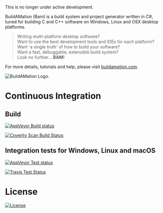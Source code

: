 This is no longer under active development.

BuildAMation (Bam) is a build system and project generator written in C#, tuned for building C and C++ software on Windows, Linux and OSX desktop platforms.

> Writing multi-platform desktop software?  
> Want to use the best development tools and IDEs for each platform?  
> Want 'a single truth' of how to build your software?  
> Want a fast, debuggable, extensible build system?  
> Look no further... **BAM!**

For more details, tutorials and help, please visit [buildamation.com](http://buildamation.com).

![BuildAMation Logo](http://buildamation.com/BAM.png).

# Continuous Integration

## Build

[![AppVeyor Build status](https://ci.appveyor.com/api/projects/status/nxcltu54ug7cu1pk/branch/master?svg=true)](https://ci.appveyor.com/project/markfinal/buildamation/branch/master)

<a href="https://scan.coverity.com/projects/markfinal-buildamation">
  <img alt="Coverity Scan Build Status"
       src="https://scan.coverity.com/projects/8526/badge.svg"/>
</a>

## Integration tests for Windows, Linux and macOS

[![AppVeyor Test status](https://ci.appveyor.com/api/projects/status/dtyqg4dpwb285d1r/branch/master?svg=true
)](https://ci.appveyor.com/project/markfinal/buildamation-102vh/branch/master)

[![Travis Test Status](https://travis-ci.org/markfinal/BuildAMation.svg?branch=master)](https://travis-ci.org/markfinal/BuildAMation)

# License

[![License](https://img.shields.io/badge/License-BSD%203--Clause-blue.svg)](https://opensource.org/licenses/BSD-3-Clause)
